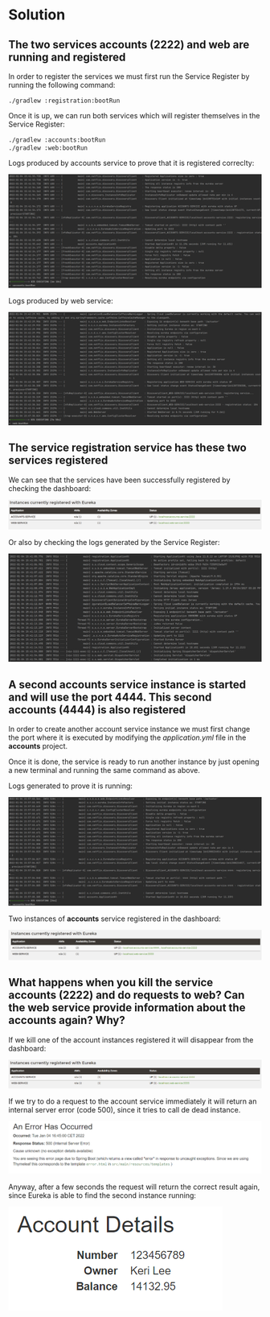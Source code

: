 # Solution


## The two services accounts (2222) and web are running and registered

In order to register the services we must first run the Service Register by running the following command:
```
./gradlew :registration:bootRun
```

Once it is up, we can run both services which will register themselves in the Service Register:
```
./gradlew :accounts:bootRun
./gradlew :web:bootRun
```

Logs produced by accounts service to prove that it is registered correclty:

![Accounts logs 1](images/accounts_log.png)

Logs produced by web service:

![Web logs](images/web_logs.png)

## The service registration service has these two services registered

We can see that the services have been successfully registered by checking the dashboard:

![Dashboard 1](images/eureka_dashboard_1.png)

Or also by checking the logs generated by the Service Register:

![Regstration logs](images/registration_logs.png)

## A second accounts service instance is started and will use the port 4444. This second accounts (4444) is also registered

In order to create another account service instance we must first change the port where it is executed by modifying
the *application.yml* file in the **accounts** project.

Once it is done, the service is ready to run another instance by just opening a new terminal and running the same
command as above.

Logs generated to prove it is running:

![Accounts logs 2](images/accounts2_log.png)

Two instances of **accounts** service registered in the dashboard:

![Dashboard 2](images/eureka_dashboard_2.png)

## What happens when you kill the service accounts (2222) and do requests to web? Can the web service provide information about the accounts again? Why?

If we kill one of the account instances registered it will disappear from the dashboard:

![Dashboard 3](images/eureka_dashboard_3.png)

If we try to do a request to the account service immediately it will return an internal server error (code 500), since
it tries to call de dead instance.

![Server error](images/error.png)

Anyway, after a few seconds the request will return the correct result again, since Eureka is able to find the second
instance running:

![Success](images/successful_request.png)